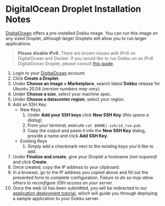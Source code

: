 # DigitalOcean Droplet Installation Notes

[DigitalOcean](https://marketplace.digitalocean.com/apps/dokku?refcode=fe06b043a083) offers a pre-installed Dokku image. You can run this image on any sized Droplet, although larger Droplets will allow you to run larger applications.

> **Please disable IPv6**. There are known issues with IPv6 on DigitalOcean and Docker. If you would like to run Dokku on an IPv6 DigitalOcean Droplet, please consult [this guide](https://jeffloughridge.wordpress.com/2015/01/17/native-ipv6-functionality-in-docker/).

1. Login to your [DigitalOcean](https://m.do.co/c/fe06b043a083) account.
2. Click **Create a Droplet**.
3. Under **Choose an image > Marketplace**, search latest **Dokku** release for Ubuntu 20.04 _(version numbers may vary)_.
4. Under **Choose a size**, select your machine spec.
5. Under **Choose a datacenter region**, select your region.
6. Add an SSH Key.
   - New Keys
     1. Under **Add your SSH keys** click **New SSH Key** _(this opens a dialog)_.
     2. From your terminal, execute `cat $HOME/.ssh/id_rsa.pub`.
     3. Copy the output and paste it into the **New SSH Key** dialog, provide a name and click **Add SSH Key**.
   - Existing Keys
     1. Simply add a checkmark next to the existing keys you'd like to add.
7. Under **Finalize and create**, give your Droplet a hostname _(not required)_ and click **Create**.
8. Once created, copy the IP address to your clipboard.
9. In a browser, go to the IP address you copied above and fill out the presented form to complete configuration. _Failure to do so may allow others to reconfigure SSH access on your server._
10. Once the web UI has been submitted, you will be redirected to our [application deployment tutorial](/docs/deployment/application-deployment.md), which will guide you through deploying a sample application to your Dokku server.
